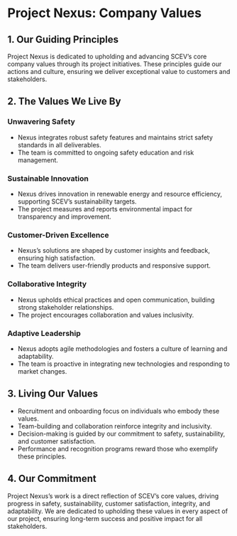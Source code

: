 
# Project Nexus: Company Values

## 1. Our Guiding Principles
Project Nexus is dedicated to upholding and advancing SCEV’s core company values through its project initiatives. These principles guide our actions and culture, ensuring we deliver exceptional value to customers and stakeholders.

## 2. The Values We Live By
### Unwavering Safety
- Nexus integrates robust safety features and maintains strict safety standards in all deliverables.
- The team is committed to ongoing safety education and risk management.

### Sustainable Innovation
- Nexus drives innovation in renewable energy and resource efficiency, supporting SCEV’s sustainability targets.
- The project measures and reports environmental impact for transparency and improvement.

### Customer-Driven Excellence
- Nexus’s solutions are shaped by customer insights and feedback, ensuring high satisfaction.
- The team delivers user-friendly products and responsive support.

### Collaborative Integrity
- Nexus upholds ethical practices and open communication, building strong stakeholder relationships.
- The project encourages collaboration and values inclusivity.

### Adaptive Leadership
- Nexus adopts agile methodologies and fosters a culture of learning and adaptability.
- The team is proactive in integrating new technologies and responding to market changes.

## 3. Living Our Values
- Recruitment and onboarding focus on individuals who embody these values.
- Team-building and collaboration reinforce integrity and inclusivity.
- Decision-making is guided by our commitment to safety, sustainability, and customer satisfaction.
- Performance and recognition programs reward those who exemplify these principles.

## 4. Our Commitment
Project Nexus’s work is a direct reflection of SCEV’s core values, driving progress in safety, sustainability, customer satisfaction, integrity, and adaptability. We are dedicated to upholding these values in every aspect of our project, ensuring long-term success and positive impact for all stakeholders.
